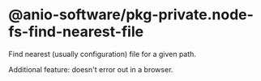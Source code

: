 # @anio-software/pkg-private.node-fs-find-nearest-file

Find nearest (usually configuration) file for a given path.

Additional feature: doesn't error out in a browser.
